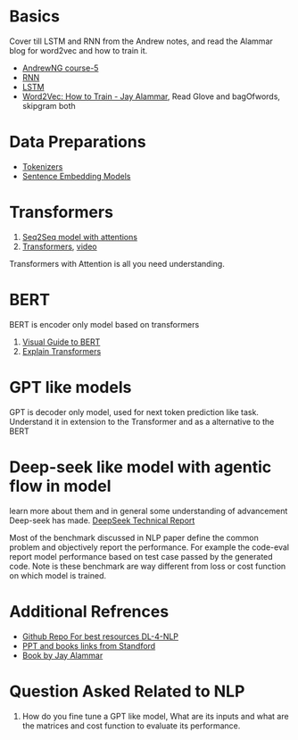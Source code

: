 # Basics 
Cover till LSTM and RNN from the Andrew notes, and read the Alammar blog for word2vec and how to train it.
- [AndrewNG course-5](../DeepLearning.ai-Summary-master/5-%20Sequence%20Models)
- [RNN]() 
- [LSTM](https://colah.github.io/posts/2015-08-Understanding-LSTMs/)
- [Word2Vec: How to Train - Jay Alammar](https://jalammar.github.io/illustrated-word2vec/), Read Glove and bagOfwords, skipgram both 


# Data Preparations

- [Tokenizers](https://huggingface.co/docs/transformers/en/tokenizer_summary)
- [Sentence Embedding Models]()

# Transformers
1. [Seq2Seq model with attentions](https://jalammar.github.io/visualizing-neural-machine-translation-mechanics-of-seq2seq-models-with-attention/)
2. [Transformers](https://jalammar.github.io/illustrated-transformer/), [video](https://www.youtube.com/watch?v=ISNdQcPhsts&ab_channel=UmarJamil)

Transformers with Attention is all you need understanding.


# BERT
BERT is encoder only model based on transformers
1. [Visual Guide to BERT](https://jalammar.github.io/a-visual-guide-to-using-bert-for-the-first-time/)
2. [Explain Transformers](https://jalammar.github.io/explaining-transformers/)


# GPT like models
GPT is decoder only model, used for next token prediction like task. Understand it in extension to the Transformer and as a alternative to the BERT

# Deep-seek like model with agentic flow in model
learn more about them and in general some understanding of advancement Deep-seek has made.
[DeepSeek Technical Report](https://arxiv.org/pdf/2412.19437v1)

Most of the benchmark discussed in NLP paper define the common problem and objectively report the performance.
For example the code-eval report model performance based on test case passed by the generated code.
Note is these benchmark are way different from loss or cost function on which model is trained.


# Additional Refrences
- [Github Repo For best resources DL-4-NLP](https://github.com/brianspiering/awesome-dl4nlp)
- [PPT and books links from Standford](https://web.stanford.edu/~jurafsky/slp3/)
- [Book by Jay Alammar](https://a.co/d/e7IrkAO)


# Question Asked Related to NLP

1. How do you fine tune a GPT like model, What are its inputs and what are the matrices and cost function to evaluate its performance. 